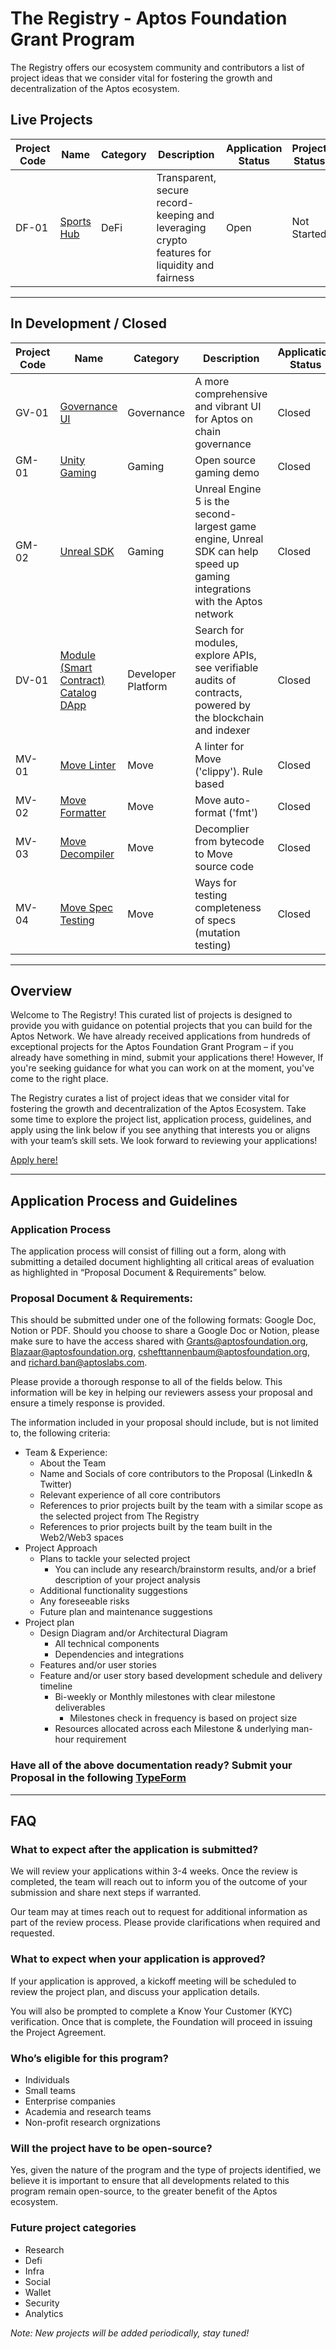 # **The Registry - Aptos Foundation Grant Program**
The Registry offers our ecosystem community and contributors a list of project ideas that we consider vital for fostering the growth and decentralization of the Aptos ecosystem.

## Live Projects
| Project Code | Name                                            | Category           | Description |Application Status| Project Status|
|--------------|-------------------------------------------------|--------------------|-------------|------------------|---------------|
| DF-01 | [Sports Hub][sportsbook] | DeFi | Transparent, secure record-keeping and leveraging crypto features for liquidity and fairness | Open | Not Started |

---
## In Development / Closed
| Project Code | Name                                            | Category           | Description |Application Status| Project Status|
|--------------|-------------------------------------------------|--------------------|-------------|------------------|---------------|
| GV-01 | [Governance UI][governance] | Governance | A more comprehensive and vibrant UI for Aptos on chain governance | Closed | Project in development |
| GM-01 | [Unity Gaming][unity] | Gaming | Open source gaming demo | Closed | Project in developement |
| GM-02 | [Unreal SDK][unreal] | Gaming | Unreal Engine 5 is the second-largest game engine, Unreal SDK can help speed up gaming integrations with the Aptos network | Closed | Project in development|
| DV-01 | [Module (Smart Contract) Catalog DApp][catalog] | Developer Platform | Search for modules, explore APIs, see verifiable audits of contracts, powered by the blockchain and indexer | Closed | Project in development|
| MV-01 | [Move Linter][linter] | Move | A linter for Move ('clippy'). Rule based | Closed | Completed|
| MV-02 | [Move Formatter][formatter] | Move | Move auto-format ('fmt') | Closed | Completed|
| MV-03 | [Move Decompiler][decompiler]  | Move | Decomplier from bytecode to Move source code | Closed | Completed|
| MV-04 | [Move Spec Testing][spec_tester] | Move | Ways for testing completeness of specs (mutation testing)| Closed | Completed|

---
## Overview

Welcome to The Registry! This curated list of projects is designed to provide you with guidance on potential projects that you can build for the Aptos Network. We have already received applications from hundreds of exceptional projects for the Aptos Foundation Grant Program – if you already have something in mind, submit your applications there! However, If you're seeking guidance for what you can work on at the moment, you've come to the right place.

The Registry curates a list of project ideas that we consider vital for fostering the growth and decentralization of the Aptos Ecosystem. Take some time to explore the project list, application process, guidelines, and apply using the link below if you see anything that interests you or aligns with your team’s skill sets. We look forward to reviewing your applications!

[Apply here!](https://aptosfoundation.typeform.com/TheRegistry)

---
## Application Process and Guidelines

### Application Process

The application process will consist of filling out a form, along with submitting a detailed document highlighting all critical areas of evaluation as highlighted in “Proposal Document & Requirements” below.

### Proposal Document & Requirements:

This should be submitted under one of the following formats: Google Doc, Notion or PDF. Should you choose to share a Google Doc or Notion, please make sure to have the access shared with Grants@aptosfoundation.org, Blazaar@aptosfoundation.org, cshefttannenbaum@aptosfoundation.org, and richard.ban@aptoslabs.com. 

Please provide a thorough response to all of the fields below. This information will be key in helping our reviewers assess your proposal and ensure a timely response is provided.

The information included in your proposal should include, but is not limited to, the following criteria:

- Team & Experience:
    - About the Team
    - Name and Socials of core contributors to the Proposal (LinkedIn & Twitter)
    - Relevant experience of all core contributors
    - References to prior projects built by the team with a similar scope as the selected project from The Registry
    - References to prior projects built by the team built in the Web2/Web3 spaces
- Project Approach
    - Plans to tackle your selected project
        - You can include any research/brainstorm results, and/or a brief description of your project analysis
    - Additional functionality suggestions
    - Any foreseeable risks
    - Future plan and maintenance suggestions
- Project plan
    - Design Diagram and/or Architectural Diagram
        - All technical components
        - Dependencies and integrations
    - Features and/or user stories
    - Feature and/or user story based development schedule and delivery timeline
        - Bi-weekly or Monthly milestones with clear milestone deliverables
            - Milestones check in frequency is based on project size
        - Resources allocated across each Milestone & underlying man-hour requirement
### Have all of the above documentation ready? Submit your Proposal in the following [TypeForm](https://aptosfoundation.typeform.com/TheRegistry)
---
## FAQ
### What to expect after the application is submitted?

We will review your applications within 3-4 weeks. Once the review is completed, the team will reach out to inform you of the outcome of your submission and share next steps if warranted. 

Our team may at times reach out to request for additional information as part of the review process. Please provide clarifications when required and requested.

### What to expect when your application is approved?

If your application is approved, a kickoff meeting will be scheduled to review the project plan, and discuss your application details.

You will also be prompted to complete a Know Your Customer (KYC) verification. Once that is complete, the Foundation will proceed in issuing the Project Agreement. 

### Who’s eligible for this program?

- Individuals
- Small teams
- Enterprise companies
- Academia and research teams
- Non-profit research orgnizations

### Will the project have to be open-source?

Yes, given the nature of the program and the type of projects identified, we believe it is important to ensure that all developments related to this program remain open-source, to the greater benefit of the Aptos ecosystem.

### Future project categories

- Research
- Defi
- Infra
- Social
- Wallet
- Security
- Analytics


*Note: New projects will be added periodically, stay tuned!*

[token]: ./registry/token_v2_demo.md
[unity]: ./registry/unity_gaming.md
[unreal]: ./registry/unreal_sdk.md
[catalog]: ./registry/module_catalog_dapp.md
[linter]: ./registry/move_linter.md
[formatter]: ./registry/move_formatter.md
[decompiler]: ./registry/move_decomplier.md
[spec_tester]: ./registry/move_spec_testing.md
[governance]: ./registry/governance_ui.md
[options]: ./registry/options.md
[prediction]: ./registry/prediction.md
[sportsbook]: ./registry/sportsbook.md
